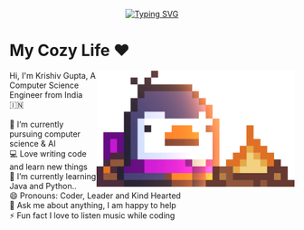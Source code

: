 
<p align="center"><a href="https://git.io/typing-svg"><img src="https://readme-typing-svg.demolab.com?font=Fira+Code&size=30&pause=800&center=true&vCenter=true&width=435&lines=Hello+There!👋🏼;This+is+Krishiv+Gupta...;Nice+to+meet+you!" alt="Typing SVG" /></a></p>


# My Cozy Life ❤️

<p align="left">
  <img align="right" alt="Bred the penguin chillin' by the fire."width="350" src="Fire.gif" />
  Hi, I'm Krishiv Gupta, A Computer Science Engineer from India 🇮🇳
  
  <br>
  <br>
  🔭 I’m currently pursuing computer science & AI
  <br>
  💻 Love writing code and learn new things
  <br>
  🌱 I’m currently learning Java and Python..
  <br>
  😄 Pronouns: Coder, Leader and Kind Hearted
  <br>
  💬 Ask me about anything, I am happy to help
  <br>
  ⚡ Fun fact I love to listen music while coding 
  <br>
</p>
